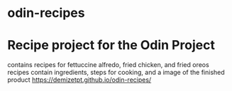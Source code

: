 # odin-recipes
# Recipe project for the Odin Project
contains recipes for fettuccine alfredo, fried chicken, and fried oreos
recipes contain ingredients, steps for cooking, and a image of the finished product
https://demizetpt.github.io/odin-recipes/
